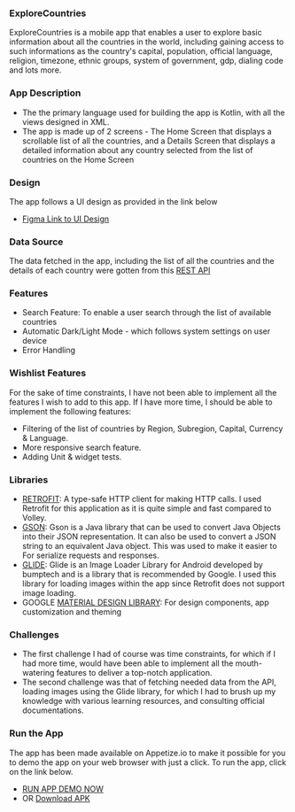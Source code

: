 ### ExploreCountries
ExploreCountries is a mobile app that enables a user to explore basic information about all the countries in the world, including gaining access to such informations as the country's capital, population, official language, religion, timezone, ethnic groups, system of government, gdp, dialing code and lots more.
### App Description
* The the primary language used for building the app is Kotlin, with all the views designed in XML.
* The app is made up of 2 screens - The Home Screen that displays a scrollable list of all the countries, and a Details Screen that displays a detailed information about any country selected from the list of countries on the Home Screen
### Design
The app follows a UI design as provided in the link below
* <a href="https://www.figma.com/proto/v9AXj4VZNnx26fTthrPbhX/Explore?node-id=33%3A1390&scaling=scale-down&page-id=0%3A1&starting-point-node-id=33%3A1390&show-proto-sidebar=1">Figma Link to UI Design</a>
### Data Source
The data fetched in the app, including the list of all the countries and the details of each country were gotten from this <a href="https://restcountries.com/v3.1/all">REST API</a>
### Features
* Search Feature: To enable a user search through the list of available countries
* Automatic Dark/Light Mode - which follows system settings on user device
* Error Handling
### Wishlist Features
For the sake of time constraints, I have not been able to implement all the features I wish to add to this app. If I have more time, I should be able to implement the following features:
* Filtering of the list of countries by Region, Subregion, Capital, Currency & Language.
* More responsive search feature.
* Adding Unit & widget tests.
### Libraries
* <a href="https://square.github.io/retrofit/">RETROFIT</a>: A type-safe HTTP client for making HTTP calls. I used Retrofit for this application as it is quite simple and fast compared to Volley.
* <a href="https://github.com/google/gson">GSON</a>: Gson is a Java library that can be used to convert Java Objects into their JSON representation. It can also be used to convert a JSON string to an equivalent Java object. This was used to make it easier to For serialize requests and responses.
* <a href="https://github.com/bumptech/glide">GLIDE</a>: Glide is an Image Loader Library for Android developed by bumptech and is a library that is recommended by Google. I used this library for loading images within the app since Retrofit does not support image loading.
* GOOGLE <a href="https://m3.material.io/">MATERIAL DESIGN LIBRARY</a>: For design components, app customization and theming
### Challenges
* The first challenge I had of course was time constraints, for which if I had more time, would have been able to implement all the mouth-watering features to deliver a top-notch application.
* The second challenge was that of fetching needed data from the API, loading images using the Glide library, for which I had to brush up my knowledge with various learning resources, and consulting official documentations.
### Run the App
The app has been made available on Appetize.io to make it possible for you to demo the app on your web browser with just a click. To run the app, click on the link below.
* <a href="https://appetize.io/app/uunrogbdjkg7sdgcfdwj226m7e">RUN APP DEMO NOW</a>
* OR <a href="https://drive.google.com/file/d/1Pdx3a86owNudf2J-8Y4Zl7W6X5xouxWV/view?usp=sharing">Download APK</a>

